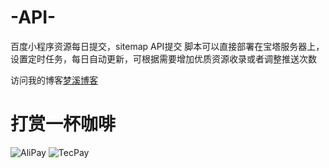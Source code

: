 # -API-
百度小程序资源每日提交，sitemap API提交
脚本可以直接部署在宝塔服务器上，设置定时任务，每日自动更新，可根据需要增加优质资源收录或者调整推送次数

访问我的博客<a href="https://www.cyrilstudio.top/" target="_blank">梦溪博客</a>

# 打赏一杯咖啡
![AliPay](https://user-images.githubusercontent.com/67588487/147377802-ab072a66-9e6d-48e7-906c-36a9e22aa3ba.jpg)
![TecPay](https://user-images.githubusercontent.com/67588487/147377808-e254c2ce-c255-49ce-ad9f-4de67a992b50.jpg)


